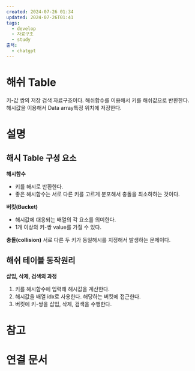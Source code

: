 ```yaml
---
created: 2024-07-26 01:34
updated: 2024-07-26T01:41
tags:
  - develop
  - 자료구조
  - study
출처:
  - chatgpt
---
```

# 해쉬 Table
키-값 쌍의 저장 검색 자료구조이다.
해쉬함수를 이용해서 키를 해쉬값으로 반환한다.
해시값을 이용해서 Data array특정 위치에 저장한다.

# 설명
## 해시 Table 구성 요소
**해시함수**
- 키를 해시로 반환한다.
- 좋은 해시함수는 서로 다른 키를 고르게 분포해서 충돌을 최소하하는 것이다.

**버킷(Bucket)**
- 해시값에 대응되는 배열의 각 요소를 의미한다.
- 1개 이상의 키-쌍 value를 가질 수 있다.

**충돌(collision)**
서로 다른 두 키가 동일해시를 지정해서 발생하는 문제이다.

## 해쉬 테이블 동작원리
**삽입, 삭제, 검색의 과정** 
1. 키를 해시함수에 입력해 해시값을 계산한다.
2. 해시값을 배열 idx로 사용한다. 해당하는 버킷에 접근한다.
3. 버킷에 키-쌍을 삽입, 삭제, 검색을 수행한다.
# 참고

# 연결 문서

